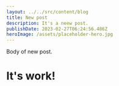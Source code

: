 ```yaml
---
layout: ../../src/content/blog
title: New post
description: It's a neew post.
publishDate: 2023-02-27T06:24:56.486Z
heroImage: /assets/placeholder-hero.jpg
---
```

B﻿ody of new post.



# I﻿t's work!